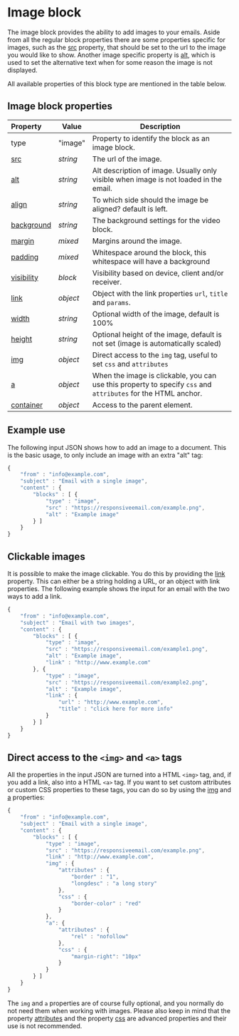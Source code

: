 # Image block

The image block provides the ability to add images to your emails.
Aside from all the regular block properties there are some properties specific 
for images, such as the [src](copernica-docs:ResponsiveEmail/json/property-src) 
property, that should be set to the url to the image you would like to show.
Another image specific property is [alt](copernica-docs:ResponsiveEmail/json/property-alt),
which is used to set the alternative text when for some reason the image is not displayed.

All available properties of this block type are mentioned in the table below.

## Image block properties

| Property | Value | Description                                                                                                                                                 |
|:---------|-------|---------------------------------------------------------------------------------------------------------------------------------------------------------------|
| type | "image" | Property to identify the block as an image block.                                                                                                             |
| [src](copernica-docs:ResponsiveEmail/json/property-src) | _string_ | The url of the image.                                                                                     |
| [alt](copernica-docs:ResponsiveEmail/json/property-alt) | _string_ | Alt description of image. Usually only visible when image is not loaded in the email.                     |
| [align](copernica-docs:ResponsiveEmail/json/property-align) | _string_ | To which side should the image be aligned? default is left.                                           |
| [background](copernica-docs:ResponsiveEmail/json/property-background) | _string_ | The background settings for the video block.                                                |
| [margin](copernica-docs:ResponsiveEmail/json/property-margin) | _mixed_ | Margins around the image.                                                                            |
| [padding](copernica-docs:ResponsiveEmail/json/property-padding) | _mixed_ | Whitespace around the block, this whitespace will have a background                                |
| [visibility](copernica-docs:ResponsiveEmail/json/property-visibility) | _block_ | Visibility based on device, client and/or receiver.                                          |
| [link](copernica-docs:ResponsiveEmail/json/property-link) | _object_ | Object with the link properties `url`, `title` and `params`.                                            |
| [width](copernica-docs:ResponsiveEmail/json/property-image-width) | _string_ | Optional width of the image, default is 100%                                                    |
| [height](copernica-docs:ResponsiveEmail/json/property-image-height) | _string_ | Optional height of the image, default is not set (image is automatically scaled)              |
| [img](copernica-docs:ResponsiveEmail/json/property-img) | _object_ | Direct access to the `img` tag, useful to set `css` and `attributes`                                      |
| [a](copernica-docs:ResponsiveEmail/json/property-a) | _object_ | When the image is clickable, you can use this property to specify `css` and `attributes` for the HTML anchor. |
| [container](copernica-docs:ResponsiveEmail/json/property-container) | _object_ | Access to the parent element.                                                                 |

## Example use

The following input JSON shows how to add an image to a document. This is
the basic usage, to only include an image with an extra "alt" tag:

```javascript
{
    "from" : "info@example.com",
    "subject" : "Email with a single image",
    "content" : {
        "blocks" : [ {
            "type" : "image",
            "src" : "https://responsiveemail.com/example.png",
            "alt" : "Example image"
        } ]
    }
}
```

## Clickable images

It is possible to make the image clickable. You do this by providing the
[link](copernica-docs:ResponsiveEmail/json/property-link) property. This can 
either be a string holding a URL, or an object with link properties. 
The following example shows the input for an email with the two ways to add a link.

```javascript
{
    "from" : "info@example.com",
    "subject" : "Email with two images",
    "content" : {
        "blocks" : [ {
            "type" : "image",
            "src" : "https://responsiveemail.com/example1.png",
            "alt" : "Example image",
            "link" : "http://www.example.com"
        }, {
            "type" : "image",
            "src" : "https://responsiveemail.com/example2.png",
            "alt" : "Example image",
            "link" : {
                "url" : "http://www.example.com",
                "title" : "click here for more info"
            }
        } ]
    }
}
```

## Direct access to the `<img>` and `<a>` tags

All the properties in the input JSON are turned into a HTML `<img>` tag, and, 
if you add a link, also into a HTML `<a>` tag. If you want to set custom 
attributes or custom CSS properties to these tags, you can do so by using the 
[img](copernica-docs:ResponsiveEmail/json/property-img) and [a](copernica-docs:ResponsiveEmail/json/property-a) properties:

```javascript
{
    "from" : "info@example.com",
    "subject" : "Email with a single image",
    "content" : {
        "blocks" : [ {
            "type" : "image",
            "src" : "https://responsiveemail.com/example.png",
            "link" : "http://www.example.com",
            "img" : {
                "attributes" : {
                    "border" : "1",
                    "longdesc" : "a long story"
                },
                "css" : {
                    "border-color" : "red"
                }
            },
            "a": {
                "attributes" : {
                    "rel" : "nofollow"
                },
                "css" : {
                    "margin-right": "10px"
                }
            }
        } ]
    }
}
```

The `img` and `a` properties are of course fully optional, and you normally do 
not need them when working with images. Please also keep in mind that the property
[attributes](copernica-docs:ResponsiveEmail/json/property-attributes) and 
the property [css](copernica-docs:ResponsiveEmail/json/property-css) are 
advanced properties and their use is not recommended.
